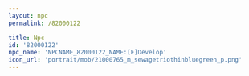 ```yaml
---
layout: npc
permalink: /82000122

title: Npc
id: '82000122'
npc_name: 'NPCNAME_82000122_NAME:[F]Develop'
icon_url: 'portrait/mob/21000765_m_sewagetriothinbluegreen_p.png'
---
```

